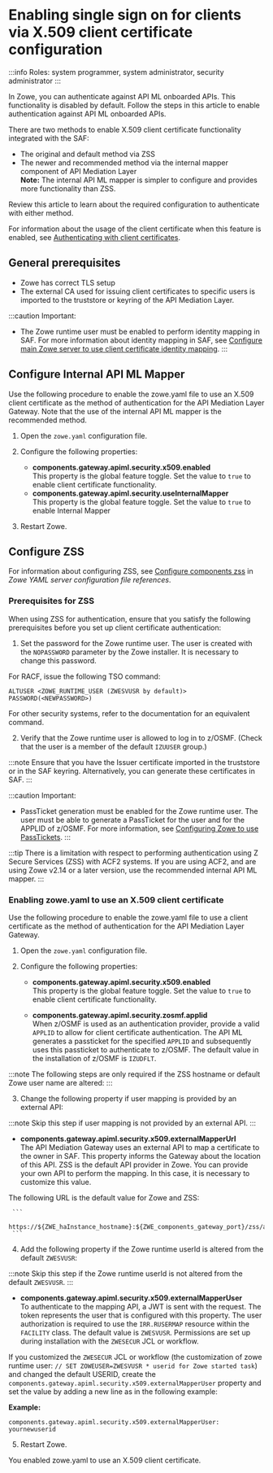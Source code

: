 # Enabling single sign on for clients via X.509 client certificate configuration

:::info Roles: system programmer, system administrator, security administrator
:::

In Zowe, you can authenticate against API ML onboarded APIs. This functionality is disabled by default. Follow the steps in this article to enable authentication against API ML onboarded APIs. 

There are two methods to enable X.509 client certificate functionality integrated with the SAF: 
* The original and default method via ZSS 
* The newer and recommended method via the internal mapper component of API Mediation Layer  
  **Note:** The internal API ML mapper is simpler to configure and provides more functionality than ZSS.

Review this article to learn about the required configuration to authenticate with either method. 

For information about the usage of the client certificate when this feature is enabled, see [Authenticating with client certificates](../authenticating-with-client-certificates.md).

## General prerequisites

* Zowe has correct TLS setup 
* The external CA used for issuing client certificates to specific users is imported to the truststore or keyring of the API Mediation Layer.

:::caution Important:
* The Zowe runtime user must be enabled to perform identity mapping in SAF. For more information about identity mapping in SAF, see [Configure main Zowe server to use client certificate identity mapping](../configure-zos-system.md#configure-main-zowe-server-to-use-distributed-identity-mapping).
:::

## Configure Internal API ML Mapper

Use the following procedure to enable the zowe.yaml file to use an X.509 client certificate as the method of authentication for the API Mediation Layer Gateway. Note that the use of the internal API ML mapper is the recommended method.

1. Open the `zowe.yaml` configuration file.
2. Configure the following properties:

   * **components.gateway.apiml.security.x509.enabled**  
     This property is the global feature toggle. Set the value to `true` to enable client certificate functionality.
   * **components.gateway.apiml.security.useInternalMapper**  
     This property is the global feature toggle. Set the value to `true` to enable Internal Mapper

3. Restart Zowe.

## Configure ZSS

For information about configuring ZSS, see [Configure components zss](../../appendix/zowe-yaml-configuration.md#configure-component-zss) in _Zowe YAML server configuration file references_.

### Prerequisites for ZSS

When using ZSS for authentication, ensure that you satisfy the following prerequisites before you set up client certificate authentication:

1. Set the password for the Zowe runtime user. The user is created with the `NOPASSWORD` parameter by the Zowe installer. It is necessary to change this password.

For RACF, issue the following TSO command:

`ALTUSER <ZOWE_RUNTIME_USER (ZWESVUSR by default)> PASSWORD(<NEWPASSWORD>)`

For other security systems, refer to the documentation for an equivalent command.

2. Verify that the Zowe runtime user is allowed to log in to z/OSMF. (Check that the user is a member of the default `IZUUSER` group.)

:::note
Ensure that you have the Issuer certificate imported in the truststore or in the SAF keyring. Alternatively, you can generate these certificates in SAF.
:::

:::caution Important:
* PassTicket generation must be enabled for the Zowe runtime user. The user must be able to generate a PassTicket for the user and for the APPLID of z/OSMF. For more information, see [Configuring Zowe to use PassTickets](../api-mediation/configuration-extender-passtickets.md#configuring-zowe-to-use-passtickets).
:::

:::tip
There is a limitation with respect to performing authentication using Z Secure Services (ZSS) with ACF2 systems. If you are using ACF2, and are using Zowe v2.14 or a later version, use the recommended internal API ML mapper.
:::

### Enabling zowe.yaml to use an X.509 client certificate

Use the following procedure to enable the zowe.yaml file to use a client certificate as the method of authentication for the API Mediation Layer Gateway. 

1. Open the `zowe.yaml` configuration file.
2. Configure the following properties:

   * **components.gateway.apiml.security.x509.enabled**  
   This property is the global feature toggle. Set the value to `true` to enable client certificate functionality.

   * **components.gateway.apiml.security.zosmf.applid**  
   When z/OSMF is used as an authentication provider, provide a valid `APPLID` to allow for client certificate authentication. The API ML generates a passticket for the specified `APPLID` and subsequently uses this passticket to authenticate to z/OSMF. The default value in the installation of z/OSMF is `IZUDFLT`.
  
:::note
The following steps are only required if the ZSS hostname or default Zowe user name are altered:
:::

3. Change the following property if user mapping is provided by an external API:

  :::note
   Skip this step if user mapping is not provided by an external API.
   :::
   * **components.gateway.apiml.security.x509.externalMapperUrl**  
   The API Mediation Gateway uses an external API to map a certificate to the owner in SAF. This property informs the Gateway about the location of this API. ZSS is the default API provider in Zowe. You can provide your own API to perform the mapping. In this case, it is necessary to customize this value.

   The following URL is the default value for Zowe and ZSS:

     ```
     https://${ZWE_haInstance_hostname}:${ZWE_components_gateway_port}/zss/api/v1/certificate/x509/map
     ```

4. Add the following property if the Zowe runtime userId is altered from the default `ZWESVUSR`:

  :::note
  Skip this step if the Zowe runtime userId is not altered from the default `ZWESVUSR`.
  :::

   * **components.gateway.apiml.security.x509.externalMapperUser**  
   To authenticate to the mapping API, a JWT is sent with the request. The token represents the user that is configured with this property. The user authorization is required to use the `IRR.RUSERMAP` resource within the `FACILITY` class. The default value is `ZWESVUSR`. Permissions are set up during installation with the `ZWESECUR` JCL or workflow.

   If you customized the `ZWESECUR` JCL or workflow (the customization of zowe runtime user: `// SET ZOWEUSER=ZWESVUSR * userid for Zowe started task`) and changed the default USERID, create the `components.gateway.apiml.security.x509.externalMapperUser` property and set the value by adding a new line as in the following example:

   **Example:**

   ```
   components.gateway.apiml.security.x509.externalMapperUser: yournewuserid  
   ```

5. Restart Zowe.

You enabled zowe.yaml to use an X.509 client certificate.